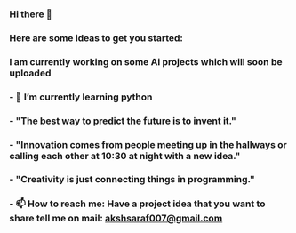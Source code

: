 ### Hi there 👋
### Here are some ideas to get you started:
### I am currently working on some Ai projects which will soon be uploaded
### - 🌱 I’m currently learning python 
### - "The best way to predict the future is to invent it."
### - "Innovation comes from people meeting up in the hallways or calling each other at 10:30 at night with a new idea."
### - "Creativity is just connecting things in programming."
### - 📫 How to reach me: Have a project idea that you want to share tell me on mail: akshsaraf007@gmail.com
